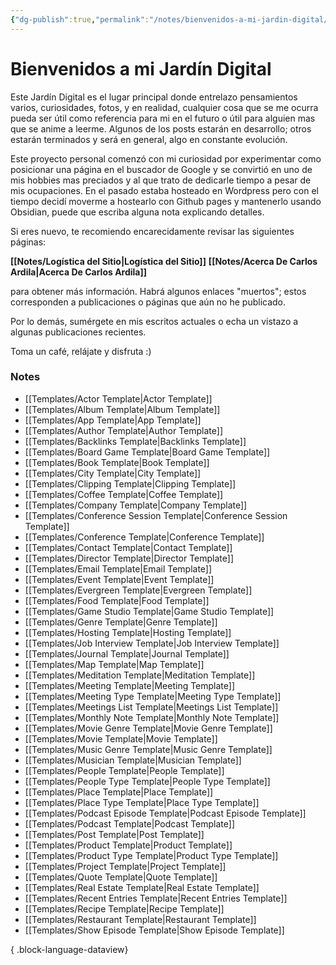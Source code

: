 ```yaml
---
{"dg-publish":true,"permalink":"/notes/bienvenidos-a-mi-jardin-digital/","tags":["page","gardenEntry","gardenEntry","gardenEntry"],"created":"2025-03-10T08:08:23.222-05:00","updated":"2025-03-10T17:48:21.124-05:00"}
---
```


# Bienvenidos a mi Jardín Digital

Este Jardín Digital es el lugar principal donde entrelazo pensamientos varios, curiosidades, fotos, y en realidad, cualquier cosa que se me ocurra pueda ser útil como referencia para mi en el futuro o útil para alguien mas que se anime a leerme. Algunos de los posts estarán en desarrollo; otros estarán terminados y será en general, algo en constante evolución.

Este proyecto personal comenzó con mi curiosidad por experimentar como posicionar una página en el buscador de Google y se convirtió en uno de mis hobbies mas preciados y al que trato de dedicarle tiempo a pesar de mis ocupaciones. En el pasado estaba hosteado en Wordpress pero con el tiempo decidí moverme a hostearlo con Github pages y mantenerlo usando Obsidian, puede que escriba alguna nota explicando detalles.

Si eres nuevo, te recomiendo encarecidamente revisar las siguientes páginas:

**[[Notes/Logística del Sitio\|Logística del Sitio]]**
**[[Notes/Acerca De Carlos Ardila\|Acerca De Carlos Ardila]]** 

para obtener más información. Habrá algunos enlaces "muertos"; estos corresponden a publicaciones o páginas que aún no he publicado.

Por lo demás, sumérgete en mis escritos actuales o echa un vistazo a algunas publicaciones recientes.

Toma un café, relájate y disfruta :)

### Notes

- [[Templates/Actor Template\|Actor Template]]
- [[Templates/Album Template\|Album Template]]
- [[Templates/App Template\|App Template]]
- [[Templates/Author Template\|Author Template]]
- [[Templates/Backlinks Template\|Backlinks Template]]
- [[Templates/Board Game Template\|Board Game Template]]
- [[Templates/Book Template\|Book Template]]
- [[Templates/City Template\|City Template]]
- [[Templates/Clipping Template\|Clipping Template]]
- [[Templates/Coffee Template\|Coffee Template]]
- [[Templates/Company Template\|Company Template]]
- [[Templates/Conference Session Template\|Conference Session Template]]
- [[Templates/Conference Template\|Conference Template]]
- [[Templates/Contact Template\|Contact Template]]
- [[Templates/Director Template\|Director Template]]
- [[Templates/Email Template\|Email Template]]
- [[Templates/Event Template\|Event Template]]
- [[Templates/Evergreen Template\|Evergreen Template]]
- [[Templates/Food Template\|Food Template]]
- [[Templates/Game Studio Template\|Game Studio Template]]
- [[Templates/Genre Template\|Genre Template]]
- [[Templates/Hosting Template\|Hosting Template]]
- [[Templates/Job Interview Template\|Job Interview Template]]
- [[Templates/Journal Template\|Journal Template]]
- [[Templates/Map Template\|Map Template]]
- [[Templates/Meditation Template\|Meditation Template]]
- [[Templates/Meeting Template\|Meeting Template]]
- [[Templates/Meeting Type Template\|Meeting Type Template]]
- [[Templates/Meetings List Template\|Meetings List Template]]
- [[Templates/Monthly Note Template\|Monthly Note Template]]
- [[Templates/Movie Genre Template\|Movie Genre Template]]
- [[Templates/Movie Template\|Movie Template]]
- [[Templates/Music Genre Template\|Music Genre Template]]
- [[Templates/Musician Template\|Musician Template]]
- [[Templates/People Template\|People Template]]
- [[Templates/People Type Template\|People Type Template]]
- [[Templates/Place Template\|Place Template]]
- [[Templates/Place Type Template\|Place Type Template]]
- [[Templates/Podcast Episode Template\|Podcast Episode Template]]
- [[Templates/Podcast Template\|Podcast Template]]
- [[Templates/Post Template\|Post Template]]
- [[Templates/Product Template\|Product Template]]
- [[Templates/Product Type Template\|Product Type Template]]
- [[Templates/Project Template\|Project Template]]
- [[Templates/Quote Template\|Quote Template]]
- [[Templates/Real Estate Template\|Real Estate Template]]
- [[Templates/Recent Entries Template\|Recent Entries Template]]
- [[Templates/Recipe Template\|Recipe Template]]
- [[Templates/Restaurant Template\|Restaurant Template]]
- [[Templates/Show Episode Template\|Show Episode Template]]

{ .block-language-dataview}